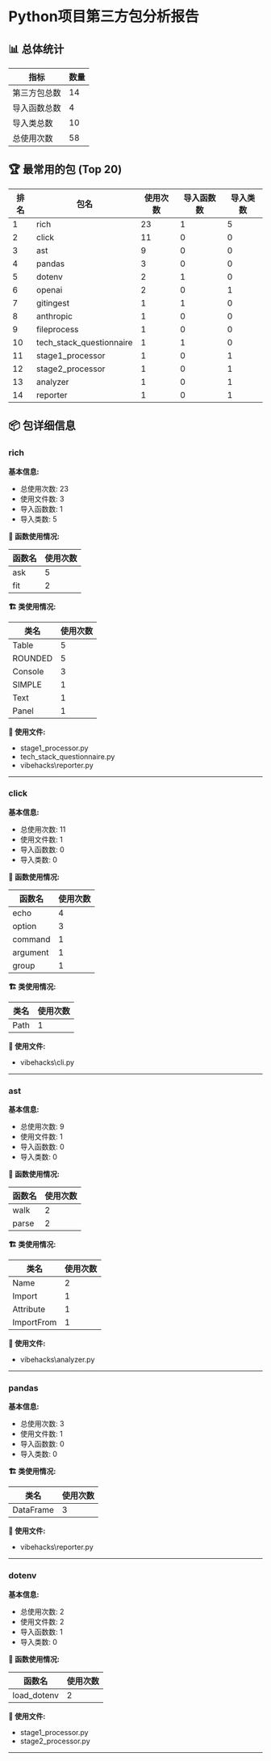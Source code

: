# Python项目第三方包分析报告

## 📊 总体统计

| 指标 | 数量 |
|------|------|
| 第三方包总数 | 14 |
| 导入函数总数 | 4 |
| 导入类总数 | 10 |
| 总使用次数 | 58 |

## 🏆 最常用的包 (Top 20)

| 排名 | 包名 | 使用次数 | 导入函数数 | 导入类数 |
|------|------|----------|------------|----------|
| 1 | rich | 23 | 1 | 5 |
| 2 | click | 11 | 0 | 0 |
| 3 | ast | 9 | 0 | 0 |
| 4 | pandas | 3 | 0 | 0 |
| 5 | dotenv | 2 | 1 | 0 |
| 6 | openai | 2 | 0 | 1 |
| 7 | gitingest | 1 | 1 | 0 |
| 8 | anthropic | 1 | 0 | 0 |
| 9 | fileprocess | 1 | 0 | 0 |
| 10 | tech_stack_questionnaire | 1 | 1 | 0 |
| 11 | stage1_processor | 1 | 0 | 1 |
| 12 | stage2_processor | 1 | 0 | 1 |
| 13 | analyzer | 1 | 0 | 1 |
| 14 | reporter | 1 | 0 | 1 |

## 📦 包详细信息

### rich

**基本信息:**
- 总使用次数: 23
- 使用文件数: 3
- 导入函数数: 1
- 导入类数: 5

**🔧 函数使用情况:**

| 函数名 | 使用次数 |
|--------|----------|
| ask | 5 |
| fit | 2 |

**🏗️ 类使用情况:**

| 类名 | 使用次数 |
|------|----------|
| Table | 5 |
| ROUNDED | 5 |
| Console | 3 |
| SIMPLE | 1 |
| Text | 1 |
| Panel | 1 |

**📁 使用文件:**

- stage1_processor.py
- tech_stack_questionnaire.py
- vibehacks\reporter.py

---

### click

**基本信息:**
- 总使用次数: 11
- 使用文件数: 1
- 导入函数数: 0
- 导入类数: 0

**🔧 函数使用情况:**

| 函数名 | 使用次数 |
|--------|----------|
| echo | 4 |
| option | 3 |
| command | 1 |
| argument | 1 |
| group | 1 |

**🏗️ 类使用情况:**

| 类名 | 使用次数 |
|------|----------|
| Path | 1 |

**📁 使用文件:**

- vibehacks\cli.py

---

### ast

**基本信息:**
- 总使用次数: 9
- 使用文件数: 1
- 导入函数数: 0
- 导入类数: 0

**🔧 函数使用情况:**

| 函数名 | 使用次数 |
|--------|----------|
| walk | 2 |
| parse | 2 |

**🏗️ 类使用情况:**

| 类名 | 使用次数 |
|------|----------|
| Name | 2 |
| Import | 1 |
| Attribute | 1 |
| ImportFrom | 1 |

**📁 使用文件:**

- vibehacks\analyzer.py

---

### pandas

**基本信息:**
- 总使用次数: 3
- 使用文件数: 1
- 导入函数数: 0
- 导入类数: 0

**🏗️ 类使用情况:**

| 类名 | 使用次数 |
|------|----------|
| DataFrame | 3 |

**📁 使用文件:**

- vibehacks\reporter.py

---

### dotenv

**基本信息:**
- 总使用次数: 2
- 使用文件数: 2
- 导入函数数: 1
- 导入类数: 0

**🔧 函数使用情况:**

| 函数名 | 使用次数 |
|--------|----------|
| load_dotenv | 2 |

**📁 使用文件:**

- stage1_processor.py
- stage2_processor.py

---

